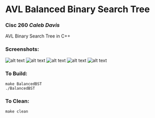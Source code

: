 # AVL Balanced Binary Search Tree
### Cisc 260 *Caleb Davis*
AVL Binary Search Tree in C++

### Screenshots:
![alt text](https://github.com/Khaleeb/BinarySearchTree/blob/main/Screenshots/insertAndPrinting.png "Inserting and Printing")
![alt text](https://github.com/Khaleeb/BinarySearchTree/blob/main/Screenshots/removeNoKids.png "Removing No Kids")
![alt text](https://github.com/Khaleeb/BinarySearchTree/blob/main/Screenshots/removeOneKid.png "Remove One Kid")
![alt text](https://github.com/Khaleeb/BinarySearchTree/blob/main/Screenshots/removeTwoKids.png "Remove Two Kids")
![alt text](https://github.com/Khaleeb/BinarySearchTree/blob/main/Screenshots/removeRootTwoKids.png "Remove Two Kids Root")

### To Build:
```
make BalancedBST
./BalancedBST
```

### To Clean:
```
make clean
```
